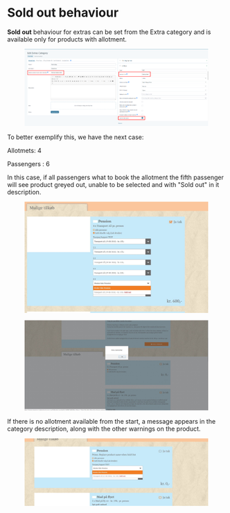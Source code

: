 # Sold out behaviour

**Sold out** behaviour for extras can be set from the Extra category and is available only for products with allotment.

<figure><img src="../../.gitbook/assets/image (11) (1) (1) (1) (1) (1).png" alt=""><figcaption></figcaption></figure>

To better exemplify this, we have the next case:

Allotmets: 4

Passengers : 6

In this case, if all passengers what to book the allotment the fifth passenger will see product greyed out, unable to be selected and with "Sold out" in it description.

<figure><img src="../../.gitbook/assets/soldout2-a7d8ad4ff00f105df8e2edf899eaf59b.jpg" alt=""><figcaption></figcaption></figure>

<figure><img src="../../.gitbook/assets/soldout4-4117b361fff7439bd2c4b38525bd85d7.jpg" alt=""><figcaption></figcaption></figure>

If there is no allotment available from the start, a message appears in the category description, along with the other warnings on the product.

<figure><img src="../../.gitbook/assets/soldout3-b41173fbc9ec7ab4b7fc388873de9f89.jpg" alt=""><figcaption></figcaption></figure>
